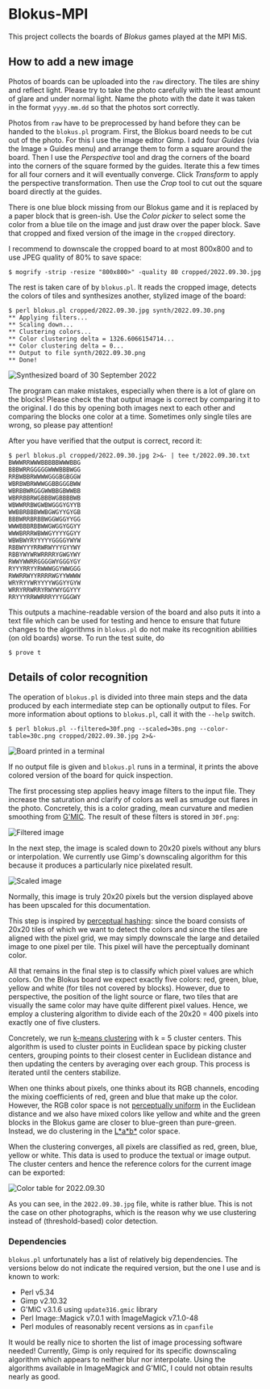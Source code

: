 # Blokus-MPI

This project collects the boards of *Blokus* games played at the MPI MiS.

## How to add a new image

Photos of boards can be uploaded into the `raw` directory. The tiles are
shiny and reflect light. Please try to take the photo carefully with the
least amount of glare and under normal light. Name the photo with the date
it was taken in the format `yyyy.mm.dd` so that the photos sort correctly.

Photos from `raw` have to be preprocessed by hand before they can be handed
to the `blokus.pl` program. First, the Blokus board needs to be cut out of
the photo. For this I use the image editor Gimp. I add four *Guides* (via
the Image » Guides menu) and arrange them to form a square around the board.
Then I use the *Perspective* tool and drag the corners of the board into
the corners of the square formed by the guides. Iterate this a few times
for all four corners and it will eventually converge. Click *Transform* to
apply the perspective transformation. Then use the *Crop* tool to cut out
the square board directly at the guides.

There is one blue block missing from our Blokus game and it is replaced by
a paper block that is green-ish. Use the *Color picker* to select some the
color from a blue tile on the image and just draw over the paper block.
Save that cropped and fixed version of the image in the `cropped` directory.

I recommend to downscale the cropped board to at most 800x800 and to use
JPEG quality of 80% to save space:

``` console
$ mogrify -strip -resize "800x800>" -quality 80 cropped/2022.09.30.jpg
```

The rest is taken care of by `blokus.pl`. It reads the cropped image,
detects the colors of tiles and synthesizes another, stylized image of
the board:

``` console
$ perl blokus.pl cropped/2022.09.30.jpg synth/2022.09.30.png
** Applying filters...
** Scaling down...
** Clustering colors...
** Color clustering delta = 1326.6066154714...
** Color clustering delta = 0...
** Output to file synth/2022.09.30.png
** Done!
```

![Synthesized board of 30 September 2022](synth/2022.09.30.png)

The program can make mistakes, especially when there is a lot of glare
on the blocks! Please check the that output image is correct by comparing
it to the original. I do this by opening both images next to each other
and comparing the blocks one color at a time. Sometimes only single tiles
are wrong, so please pay attention!

After you have verified that the output is correct, record it:

``` console
$ perl blokus.pl cropped/2022.09.30.jpg 2>&- | tee t/2022.09.30.txt
BWWWRRWWWBBBBBWWWBBG
BBBWRRGGGGGWWWBBBWGG
RRBWBBRWWWWGGGBGBGGW
WBRBWBRWWWGGBBGGGBWW
WBRBBWRGGGWWBBGBWWBB
WBRRBBRWGBBBWGBBBBWB
WBWWRRBWGWBWGGGYGYYB
WWBBRBBBWWBGWGYYGYGB
BBBWRRBRBBWGGWGGYYGG
WWWBBBRBBWWGWGGYGGYY
WWWBRRRWBWWGYYYYGGYY
WBWBWYRYYYYYGGGGYWYW
RBBWYYYRRWRWYYYGYYWY
RBBYWYWRWRRRRYGWGYWY
RWWYWWRRGGGGWYGGGYGY
RYYYRRYYRWWWGGYWWGGG
RWWRRWYYRRRRWGYYWWWW
WRYRYYWRYYYYWGGYYGYW
WRRYRRWRRYRWYWYGGYYY
RRYYYRRWWRRRYYYGGGWY
```

This outputs a machine-readable version of the board and also puts it into
a text file which can be used for testing and hence to ensure that future
changes to the algorithms in `blokus.pl` do not make its recognition
abilities (on old boards) worse. To run the test suite, do

``` console
$ prove t
```

## Details of color recognition

The operation of `blokus.pl` is divided into three main steps and the data
produced by each intermediate step can be optionally output to files.
For more information about options to `blokus.pl`, call it with the `--help`
switch.

``` console
$ perl blokus.pl --filtered=30f.png --scaled=30s.png --color-table=30c.png cropped/2022.09.30.jpg 2>&-
```

![Board printed in a terminal](.images/tty-output.png)

If no output file is given and `blokus.pl` runs in a terminal, it prints
the above colored version of the board for quick inspection.

The first processing step applies heavy image filters to the input file.
They increase the saturation and clarify of colors as well as smudge out
flares in the photo. Concretely, this is a color grading, mean curvature
and medien smoothing from [G'MIC]. The result of these filters is stored
in `30f.png`:

![Filtered image](.images/30f.png)

In the next step, the image is scaled down to 20x20 pixels without any
blurs or interpolation. We currently use Gimp's downscaling algorithm
for this because it produces a particularly nice pixelated result.

![Scaled image](.images/30s.png)

Normally, this image is truly 20x20 pixels but the version displayed above
has been upscaled for this documentation.

This step is inspired by [perceptual hashing]: since the board consists of
20x20 tiles of which we want to detect the colors and since the tiles are
aligned with the pixel grid, we may simply downscale the large and detailed
image to one pixel per tile. This pixel will have the perceptually dominant
color.

All that remains in the final step is to classify which pixel values are
which colors. On the Blokus board we expect exactly five colors: red, green,
blue, yellow and white (for tiles not covered by blocks). However, due to
perspective, the position of the light source or flare, two tiles that are
visually the same color may have quite different pixel values. Hence, we
employ a clustering algorithm to divide each of the 20x20 = 400 pixels into
exactly one of five clusters.

Concretely, we run [k-means clustering] with k = 5 cluster centers. This
algorithm is used to cluster points in Euclidean space by picking cluster
centers, grouping points to their closest center in Euclidean distance and
then updating the centers by averaging over each group. This process is
iterated until the centers stabilize.

When one thinks about pixels, one thinks about its RGB channels, encoding
the mixing coefficients of red, green and blue that make up the color.
However, the RGB color space is not [perceptually uniform] in the Euclidean
distance and we also have mixed colors like yellow and white and the green
blocks in the Blokus game are closer to blue-green than pure-green.
Instead, we do clustering in the [L\*a\*b\*](https://en.wikipedia.org/wiki/CIELAB_color_space)
color space.

When the clustering converges, all pixels are classified as red, green, blue,
yellow or white. This data is used to produce the textual or image output.
The cluster centers and hence the reference colors for the current image can
be exported:

![Color table for 2022.09.30](.images/30c.png)

As you can see, in the `2022.09.30.jpg` file, white is rather blue. This is
not the case on other photographs, which is the reason why we use clustering
instead of (threshold-based) color detection.

[G'MIC]: https://gmic.eu
[perceptual hashing]: http://www.phash.org
[k-means clustering]: https://en.wikipedia.org/wiki/K-means_clustering
[perceptually uniform]: https://en.wikipedia.org/wiki/Color_appearance_model

### Dependencies

`blokus.pl` unfortunately has a list of relatively big dependencies.
The versions below do not indicate the required version, but the one I use
and is known to work:

- Perl v5.34
- Gimp v2.10.32
- G'MIC v3.1.6 using `update316.gmic` library
- Perl Image::Magick v7.0.1 with ImageMagick v7.1.0-48
- Perl modules of reasonably recent versions as in `cpanfile`

It would be really nice to shorten the list of image processing software
needed! Currently, Gimp is only required for its specific downscaling
algorithm which appears to neither blur nor interpolate. Using the algorithms
available in ImageMagick and G'MIC, I could not obtain results nearly as good.
